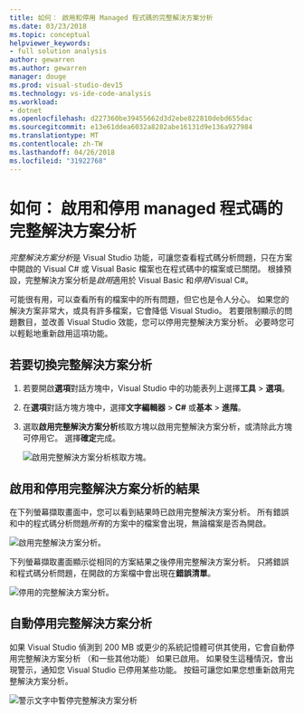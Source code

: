 ```yaml
---
title: 如何： 啟用和停用 Managed 程式碼的完整解決方案分析
ms.date: 03/23/2018
ms.topic: conceptual
helpviewer_keywords:
- full solution analysis
author: gewarren
ms.author: gewarren
manager: douge
ms.prod: visual-studio-dev15
ms.technology: vs-ide-code-analysis
ms.workload:
- dotnet
ms.openlocfilehash: d227360be39455662d3d2ebe822810debd655dac
ms.sourcegitcommit: e13e61ddea6032a8282abe16131d9e136a927984
ms.translationtype: MT
ms.contentlocale: zh-TW
ms.lasthandoff: 04/26/2018
ms.locfileid: "31922768"
---
```

# <a name="how-to-enable-and-disable-full-solution-analysis-for-managed-code"></a>如何： 啟用和停用 managed 程式碼的完整解決方案分析

*完整解決方案分析*是 Visual Studio 功能，可讓您查看程式碼分析問題，只在方案中開啟的 Visual C# 或 Visual Basic 檔案也在程式碼中的檔案或已關閉。 根據預設，完整解決方案分析是*啟用*適用於 Visual Basic 和*停用*Visual C#。

可能很有用，可以查看所有的檔案中的所有問題，但它也是令人分心。 如果您的解決方案非常大，或具有許多檔案，它會降低 Visual Studio。 若要限制顯示的問題數目，並改善 Visual Studio 效能，您可以停用完整解決方案分析。 必要時您可以輕鬆地重新啟用這項功能。

## <a name="to-toggle-full-solution-analysis"></a>若要切換完整解決方案分析

1. 若要開啟**選項**對話方塊中，Visual Studio 中的功能表列上選擇**工具** > **選項**。

1. 在**選項**對話方塊方塊中，選擇**文字編輯器** > **C#** 或**基本** >  **進階**。

1. 選取**啟用完整解決方案分析**核取方塊以啟用完整解決方案分析，或清除此方塊可停用它。 選擇**確定**完成。

    ![啟用完整解決方案分析核取方塊。](../code-quality/media/options-enable-full-solution-analysis.png)

## <a name="results-of-enabling-and-disabling-full-solution-analysis"></a>啟用和停用完整解決方案分析的結果

在下列螢幕擷取畫面中，您可以看到結果時已啟用完整解決方案分析。 所有錯誤和中的程式碼分析問題*所有*的方案中的檔案會出現，無論檔案是否為開啟。

![啟用完整解決方案分析。](../code-quality/media/fsa_enabled.png)

下列螢幕擷取畫面顯示從相同的方案結果之後停用完整解決方案分析。 只將錯誤和程式碼分析問題，在開啟的方案檔中會出現在**錯誤清單**。

![停用的完整解決方案分析。](../code-quality/media/fsa_disabled.png)

## <a name="automatically-disable-full-solution-analysis"></a>自動停用完整解決方案分析

如果 Visual Studio 偵測到 200 MB 或更少的系統記憶體可供其使用，它會自動停用完整解決方案分析 （和一些其他功能） 如果已啟用。 如果發生這種情況，會出現警示，通知您 Visual Studio 已停用某些功能。 按鈕可讓您如果您想重新啟用完整解決方案分析。

![警示文字中暫停完整解決方案分析](../code-quality/media/fsa_alert.png)
